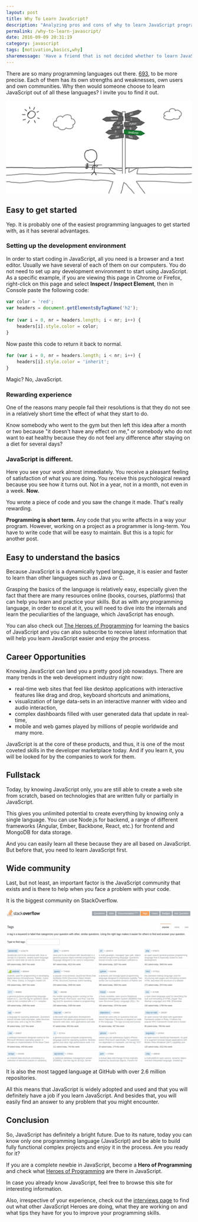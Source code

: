 ```yaml
---
layout: post
title: Why To Learn JavaScript?
description: "Analyzing pros and cons of why to learn JavaScript programming language. Becoming a JavaScript programmer was never so big of an opportunity as it is now. It's easy, popular and ..."
permalink: /why-to-learn-javascript/
date: 2016-09-09 20:31:19
category: javascript
tags: [motivation,basics,why]
sharemessage: 'Have a friend that is not decided whether to learn JavaScript or want to persuade someone to do this? Share this article with others to back up your point of view!'
---
```


There are so many programming languages out there. [693](https://en.wikipedia.org/wiki/List_of_programming_languages), to be more precise. Each of them has its own strengths and weaknesses, own users and own communities. Why then would someone choose to learn JavaScript out of all these languages? I invite you to find it out.

![Learn JavaScript sign](/assets/images/2016/09/signs-javascript.png)

## Easy to get started

Yep. It is probably one of the easiest programming languages to get started with, as it has several advantages.

### Setting up the development environment

In order to start coding in JavaScript, all you need is a browser and a text editor. Usually we have several of each of them on our computers. You do not need to set up any development environment to start using JavaScript. As a specific example, if you are viewing this page in Chrome or Firefox, right-click on this page and select **Inspect / Inspect Element**, then in Console paste the following code:

```javascript
var color = 'red';
var headers = document.getElementsByTagName('h2');

for (var i = 0, nr = headers.length; i < nr; i++) { 
    headers[i].style.color = color;
}
```

Now paste this code to return it back to normal.

```javascript
for (var i = 0, nr = headers.length; i < nr; i++) { 
    headers[i].style.color = 'inherit';
}
```

Magic? No, JavaScript.

### Rewarding experience

One of the reasons many people fail their resolutions is that they do not see in a relatively short time the effect of what they start to do. 

Know somebody who went to the gym but then left this idea after a month or two because "it doesn't have any effect on me," or somebody who do not want to eat healthy because they do not feel any difference after staying on a diet for several days?

<div class="center">
<h3>JavaScript is different. </h3>
</div>

Here you see your work almost immediately. You receive a pleasant feeling of satisfaction of what you are doing. You receive this psychological reward because you see how it turns out. Not in a year, not in a month, not even in a week. **Now.**

You wrote a piece of code and you saw the change it made. That's really rewarding.

**Programming is short term.** Any code that you write affects in a way your program. However, working on a project as a programmer is long-term. You have to write code that will be easy to maintain. But this is a topic for another post.

## Easy to understand the basics

Because JavaScript is a dynamically typed language, it is easier and faster to learn than other languages such as Java or C.

Grasping the basics of the language is relatively easy, especially given the fact that there are many resources online (books, courses, platforms) that can help you learn and practice your skills. But as with any programming language, in order to excel at it, you will need to dive into the internals and learn the peculiarities of the language, which JavaScript has enough.

You can also check out [The Heroes of Programming](/heroes-of-programming/) for learning the basics of JavaScript and you can also subscribe to receive latest information that will help you learn JavaScript easier and enjoy the process.

## Career Opportunities

Knowing JavaScript can land you a pretty good job nowadays. There are many trends in the web development industry right now: 

- real-time web sites that feel like desktop applications with interactive features like drag and drop, keyboard shortcuts and animations, 
- visualization of large data-sets in an interactive manner with video and audio interaction, 
- complex dashboards filled with user generated data that update in real-time, 
- mobile and web games played by millions of people worldwide and many more. 

JavaScript is at the core of these products, and thus, it is one of the most coveted skills in the developer marketplace today. And if you learn it, you will be looked for by the companies to work for them.

## Fullstack

Today, by knowing JavaScript only, you are still able to create a web site from scratch, based on technologies that are written fully or partially in JavaScript.

This gives you unlimited potential to create everything by knowing only a single language. You can use Node.js for backend, a range of different frameworks (Angular, Ember, Backbone, React, etc.) for frontend and MongoDB for data storage.

And you can easily learn all these because they are all based on JavaScript. But before that, you need to learn JavaScript first.

## Wide community

Last, but not least, an important factor is the JavaScript community that exists and is there to help when you face a problem with your code.

It is the biggest community on StackOverflow.

![JavaScript tag on StackOverflow](/assets/images/2016/09/javascript-stackoverflow.png)

It is also the most tagged language at GitHub with over 2.6 million repositories.

All this means that JavaScript is widely adopted and used and that you will definitely have a job if you learn JavaScript. And besides that, you will easily find an answer to any problem that you might encounter.

## Conclusion

So, JavaScript has definitely a bright future. Due to its nature, today you can know only one programming language (JavaScript) and be able to build fully functional complex projects and enjoy it in the process. Are you ready for it? 

If you are a complete newbie in JavaScript, become a **Hero of Programming** and check what [Heroes of Programming](/heroes-of-programming/) are there in JavaScript.

In case you already know JavaScript, feel free to browse this site for interesting information.

Also, irrespective of your experience, check out the [interviews page](/interviews/) to find out what other JavaScript Heroes are doing, what they are working on and what tips they have for you to improve your programming skills.